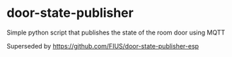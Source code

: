 # door-state-publisher
Simple python script that publishes the state of the room door using MQTT

Superseded by https://github.com/FIUS/door-state-publisher-esp
